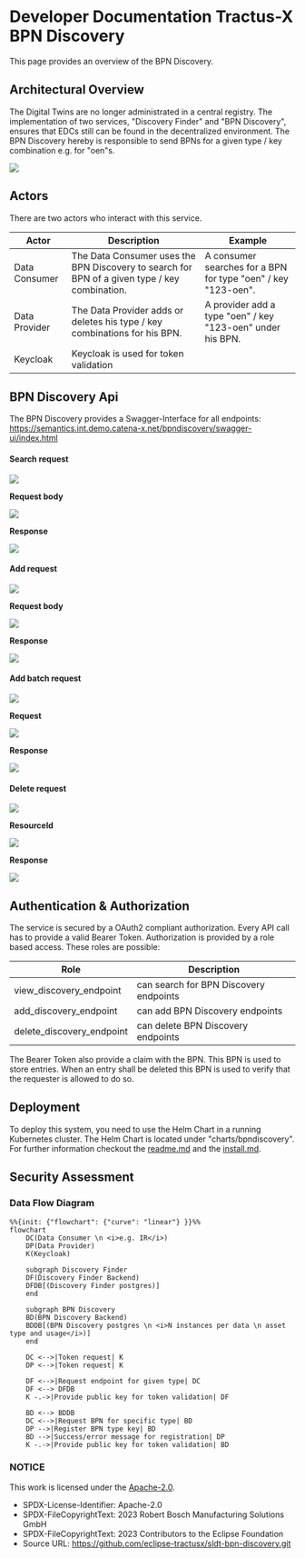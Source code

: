 # Developer Documentation Tractus-X BPN Discovery

This page provides an overview of the BPN Discovery.

## Architectural Overview
The Digital Twins are no longer administrated in a central registry. The implementation of two services, "Discovery Finder" and "BPN
Discovery", ensures that EDCs still can be found in the decentralized environment.
The BPN Discovery hereby is responsible to send BPNs for a given type / key combination e.g. for "oen"s.

![](media/OverallConcept.png)

## Actors
There are two actors who interact with this service.

| Actor         | Description                                                                                   | Example                                                       |
|---------------|-----------------------------------------------------------------------------------------------|---------------------------------------------------------------|
| Data Consumer | The Data Consumer uses the BPN Discovery to search for BPN of a given type / key combination. | A consumer searches for a BPN for type "oen" / key "123-oen". |
| Data Provider | The Data Provider adds or deletes his type / key combinations for his BPN.                    | A provider add a type "oen" / key "123-oen" under his BPN.    |
| Keycloak      | Keycloak is used for token validation                                                         |                                                               |

## BPN Discovery Api
The BPN Discovery provides a Swagger-Interface for all endpoints: https://semantics.int.demo.catena-x.net/bpndiscovery/swagger-ui/index.html

#### Search request
![](media/Search_BPN.PNG)

**Request body**

![](media/Search_Request_BPn.PNG)

**Response**

![](media/Response_Search_BPN.PNG)

#### Add request
![](media/Add_BPN.PNG)

**Request body**

![](media/Add_Request_BPN.PNG)

**Response**

![](media/Respnse_add_BPN.PNG)
#### Add batch request
![](media/Add_Batch_BPN.PNG)

**Request**

![](media/add_batch_request.PNG)

**Response**

![](media/add_batch_response_BPN.PNG)

#### Delete request
![](media/Delete_BPN.PNG)

**ResourceId**

![](media/resourceID_BPN.PNG)

**Response**

![](media/Delete_Response_BPN.PNG)

## Authentication & Authorization
The service is secured by a OAuth2 compliant authorization. Every API call has to provide a
valid Bearer Token. Authorization is provided by a role based access. These roles are possible:

| Role                      | Description                            |
|---------------------------|----------------------------------------|
| view_discovery_endpoint   | can search for BPN Discovery endpoints |
| add_discovery_endpoint    | can add BPN Discovery endpoints        |
| delete_discovery_endpoint | can delete BPN Discovery endpoints     |

The Bearer Token also provide a claim with the BPN. This BPN is used to store entries. 
When an entry shall be deleted this BPN is used to verify that the requester is allowed to do so.

## Deployment
To deploy this system, you need to use the Helm Chart in a running
Kubernetes cluster. The Helm Chart is located under "charts/bpndiscovery". For further information checkout the [readme.md](https://github.com/eclipse-tractusx/sldt-bpn-discovery/blob/main/README.md) and the [install.md](INSTALL.md).  

## Security Assessment

### Data Flow Diagram

```mermaid
%%{init: {"flowchart": {"curve": "linear"} }}%%
flowchart
    DC(Data Consumer \n <i>e.g. IR</i>)
    DP(Data Provider)
    K(Keycloak)

    subgraph Discovery Finder
    DF(Discovery Finder Backend)
    DFDB[(Discovery Finder postgres)]
    end

    subgraph BPN Discovery
    BD(BPN Discovery Backend)
    BDDB[(BPN Discovery postgres \n <i>N instances per data \n asset type and usage</i>)]
    end
    
    DC <-->|Token request| K
    DP <-->|Token request| K

    DF <-->|Request endpoint for given type| DC
    DF <--> DFDB
    K -.->|Provide public key for token validation| DF

    BD <--> BDDB
    DC <-->|Request BPN for specific type| BD
    DP -->|Register BPN type key| BD
    BD -->|Success/error message for registration| DP
    K -.->|Provide public key for token validation| BD
```


### NOTICE

This work is licensed under the [Apache-2.0](https://www.apache.org/licenses/LICENSE-2.0).

- SPDX-License-Identifier: Apache-2.0
- SPDX-FileCopyrightText: 2023 Robert Bosch Manufacturing Solutions GmbH
- SPDX-FileCopyrightText: 2023 Contributors to the Eclipse Foundation
- Source URL: https://github.com/eclipse-tractusx/sldt-bpn-discovery.git
